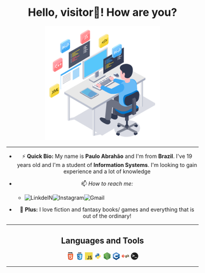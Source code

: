 
<h1 align="center"> Hello, visitor👋! How are you? </h1>

<div  align="center">
    <img width="300" height="300" src="46207-programmer.gif" />
<div/>

<hr>

- ⚡ <strong>Quick Bio:</strong> My name is <strong>Paulo Abrahão</strong> and I'm from <strong>Brazil</strong>. I've 19 years old and I'm a student of <strong>Information Systems</strong>. I'm looking to gain experience and a lot of knowledge
- 📫 _How to reach me:_  
    - <a target="_blank" href="https://www.linkedin.com/in/paulo-abrah%C3%A3o-841445206/">
        <img align="left" alt="LinkdeIN"  src="https://img.shields.io/badge/LinkedIn-0077B5?style=for-the-badge&logo=linkedin&logoColor=white" />
      </a>  <a target="_blank" href="https://www.instagram.com/paulo_abh/?hl=pt-br">
                <img align="left" alt="Instagram" src="https://img.shields.io/badge/Instagram-E4405F?style=for-the-badge&logo=instagram&logoColor=white" />
              </a>    <a target="_blank" href="mailto:pauloabrahao96@gmail.com">
                        <img align="left" alt="Gmail" src="https://img.shields.io/badge/Gmail-D14836?style=for-the-badge&logo=gmail&logoColor=white" />
                      </a>
 
             
- 👾 <strong>Plus:</strong> I love fiction and fantasy books/ games and everything that is out of the ordinary! 
 
<hr>

<h2> <strong> Languages and Tools </strong> </h2>

<code><img height="20" src="https://raw.githubusercontent.com/github/explore/80688e429a7d4ef2fca1e82350fe8e3517d3494d/topics/html/html.png"></code>
<code><img height="20" src="https://raw.githubusercontent.com/github/explore/80688e429a7d4ef2fca1e82350fe8e3517d3494d/topics/css/css.png"></code>
<code><img height="20" src="https://raw.githubusercontent.com/github/explore/80688e429a7d4ef2fca1e82350fe8e3517d3494d/topics/javascript/javascript.png"></code>
<code><img height="20" src="https://raw.githubusercontent.com/github/explore/80688e429a7d4ef2fca1e82350fe8e3517d3494d/topics/python/python.png"></code>
<code><img height="20" src="https://raw.githubusercontent.com/github/explore/80688e429a7d4ef2fca1e82350fe8e3517d3494d/topics/nodejs/nodejs.png"></code>
<code><img height="20" src="https://raw.githubusercontent.com/github/explore/80688e429a7d4ef2fca1e82350fe8e3517d3494d/topics/cpp/cpp.png"></code>
<code><img height="20" src="https://raw.githubusercontent.com/github/explore/80688e429a7d4ef2fca1e82350fe8e3517d3494d/topics/git/git.png"></code>
<code><img height="20" src="https://raw.githubusercontent.com/github/explore/80688e429a7d4ef2fca1e82350fe8e3517d3494d/topics/terminal/terminal.png"></code>

<hr>


